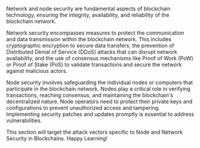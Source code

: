 Network and node security are fundamental aspects of blockchain technology, ensuring the integrity, availability, and reliability of the blockchain network. 

Network security encompasses measures to protect the communication and data transmission within the blockchain network. This includes cryptographic encryption to secure data transfers, the prevention of Distributed Denial of Service (DDoS) attacks that can disrupt network availability, and the use of consensus mechanisms like Proof of Work (PoW) or Proof of Stake (PoS) to validate transactions and secure the network against malicious actors.

Node security involves safeguarding the individual nodes or computers that participate in the blockchain network. Nodes play a critical role in verifying transactions, reaching consensus, and maintaining the blockchain's decentralized nature. Node operators need to protect their private keys and configurations to prevent unauthorized access and tampering. Implementing security patches and updates promptly is essential to address vulnerabilities. 

This section will target the attack vectors specific to Node and Network Security in Blockchains. Happy Learning!
